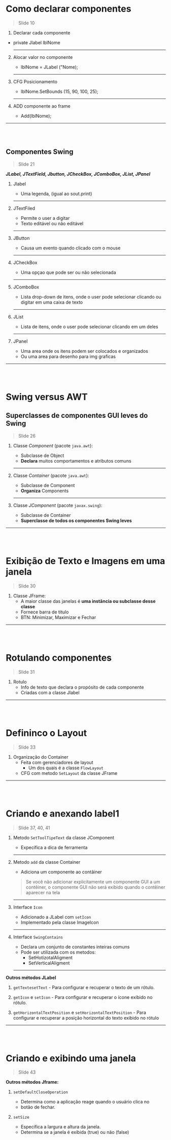 # Como declarar componentes
> Slide 10

1. Declarar cada    componente
-   private Jlabel lblNome
    
    ---

2. Alocar valor no componente
    -   lblNome = JLabel ("Nome);

    ---
    
3. CFG Posicionamento
    -   lblNome.SetBounds (15, 90, 100, 25);

    ---
    
4. ADD componente ao frame
    -   Add(lblNome);

---
<br><br>

## Componentes Swing 
> Slide 21

***JLabel, JTextField, Jbutton, JCheckBox, JComboBox, JList, JPanel***


1. Jlabel
    -   Uma legenda, (igual ao sout.print)
    
    ---
    
2. JTextFiled
    -   Permite o user a digitar
    -   Texto editável ou não editável

    ---
    
3. JButton
    -   Causa um evento quando clicado com o mouse

    ---
    
3. JCheckBox
    -   Uma opçao que pode ser ou não selecionada 

    ---
    
4. JComboBox 
    -   Lista drop-down de itens, onde o user pode selecionar clicando ou digitar em uma caixa de texto 

    ---
    
5. JList
    -   Lista de itens, onde o user pode selecionar clicando em um deles

    ---
    
6. JPanel
    -   Uma area onde os itens podem ser colocados e organizados
    -   Ou uma area para desenho para img graficas


---
<br><br>

# Swing versus AWT

## Superclasses de componentes GUI leves do Swing
> Slide 26

1. Classe *Component* (pacote `java.awt`):
    -   Subclasse de Object
    -   **Declara** muitos comportamentos e atributos comuns

    ---

2. Classe *Container* (pacote `java.awt`):
    -   Subclasse de Component
    -   **Organiza** Components

    ---

3. Classe *JComponent* (pacote `javax.swing`):
    -   Subclasse de Container
    -   **Superclasse de todos os componentes Swing leves**

---
<br><br>

# Exibição de Texto e Imagens em uma janela
> Slide 30

1. Classe JFrame:
    -   A maior classe das janelas é **uma instância ou subclasse desse classe**
    -   Fornece barra de titulo
    -   BTN: Minimizar, Maximizar e Fechar

---
<br><br>

# Rotulando componentes
> Slide 31

1. Rotulo
    -   Info de texto que declara o propósito de cada componente
    -   Criadas com a classe Jlabel

---
<br><br>


# Defininco o Layout
> Slide 33

1. Organização do Container
    -   Feita com gerenciadores de layout
        -   Um dos quais é a classe `FlowLayout`
    -   CFG com metodo `SetLayout` da classe JFrame 



---
<br><br>

# Criando e anexando label1
> Slide 37, 40, 41

1. Metodo `SetToolTipeText` da classe JComponent
    -   Expecifica a dica de ferramenta

    ---

2. Metodo `add` da classe Container
    -   Adiciona um componente ao contâiner

    > Se você não adicionar explicitamente um componente GUI a um contêiner, o componente GUI não será exibido quando o contêiner aparecer na tela

    ---
    
3. Interface `Icon`
    -   Adicionado a JLabel com `setIcon`
    -   Implementado pela classe ImageIcon

    ---
    
4. Interface `SwingContains`
    -   Declara um conjunto de constantes inteiras comuns
    -   Pode ser utilizada com os metodos:
        -   SetHotizotalAligment
        -   SetVerticalAligment

    ---
    
**Outros métodos JLabel**

1.   `getTextesetText`
    -   Para configurar e recuperar o texto de um rótulo.

2.   `getIcon` e `setIcon`
    -   Para configurar e recuperar o ícone exibido no rótulo.

3.   `getHorizontalTextPosition` e  `setHorizontalTextPosition`
    -   Para configurar e recuperar a posição horizontal do texto 
    exibido no rótulo

---
<br><br>


# Criando e exibindo uma janela 
> Slide 43

**Outros métodos Jframe:**

1. `setDefaultCloseOperation`
    -   Determina como a aplicação reage quando o usuário clica no 
    -   botão de fechar.
    
2. `setSize`
    -   Especifica a largura e altura da janela.
    -   Determina se a janela é exibida (true) ou não (false)